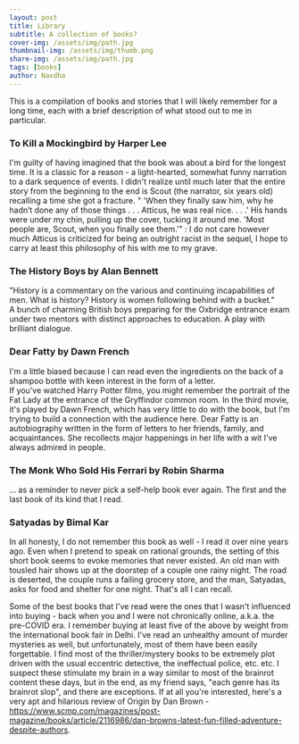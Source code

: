 ```yaml
---
layout: post
title: Library
subtitle: A collection of books?
cover-img: /assets/img/path.jpg
thumbnail-img: /assets/img/thumb.png
share-img: /assets/img/path.jpg
tags: [books]
author: Navdha
---
```

This is a compilation of books and stories that I will likely remember for a long time, each with a brief description of what stood out to me in particular. 

<div class="book-list">


  <div class="book-item my-4">
    <h3><strong>To Kill a Mockingbird</strong> by Harper Lee</h3>
    <p>I'm guilty of having imagined that the book was about a bird for the longest time. It is a classic for a reason - a light-hearted, somewhat funny narration to a dark sequence of events. I didn't realize until much later that the entire story from the beginning to the end is Scout (the narrator, six years old) recalling a time she got a fracture. " 'When they finally saw him, why he hadn’t done any of those things . . . Atticus, he was real nice. . . .' His hands were under my chin, pulling up the cover, tucking it around me. 'Most people are, Scout, when you finally see them.'" : I do not care however much Atticus is criticized for being an outright racist in the sequel, I hope to carry at least this philosophy of his with me to my grave.</p>
  </div>

  <div class="book-item my-4">
    <h3><strong>The History Boys</strong> by Alan Bennett</h3>
    <p>"History is a commentary on the various and continuing incapabilities of men. What is history? History is women following behind with a bucket."  
    <br>A bunch of charming British boys preparing for the Oxbridge entrance exam under two mentors with distinct approaches to education. A play with brilliant dialogue.</p>
  </div>

  <div class="book-item my-4">
    <h3><strong>Dear Fatty</strong> by Dawn French</h3>
    <p>I'm a little biased because I can read even the ingredients on the back of a shampoo bottle with keen interest in the form of a letter. 
    <br>If you've watched Harry Potter films, you might remember the portrait of the Fat Lady at the entrance of the Gryffindor common room. In the third movie, it's played by Dawn French, which has very little to do with the book, but I'm trying to build a connection with the audience here. Dear Fatty is an autobiography written in the form of letters to her friends, family, and acquaintances. She recollects major happenings in her life with a wit I've always admired in people.</p>
  </div>

  <div class="book-item my-4">
    <h3><strong>The Monk Who Sold His Ferrari</strong> by Robin Sharma</h3>
    <p>... as a reminder to never pick a self-help book ever again. The first and the last book of its kind that I read.</p>
  </div>

  <div class="book-item my-4">
    <h3><strong>Satyadas</strong> by Bimal Kar</h3>
    <p>In all honesty, I do not remember this book as well - I read it over nine years ago. Even when I pretend to speak on rational grounds, the setting of this short book seems to evoke memories that never existed. An old man with tousled hair shows up at the doorstep of a couple one rainy night. The road is deserted, the couple runs a failing grocery store, and the man, Satyadas, asks for food and shelter for one night. That's all I can recall.</p>
  </div>

</div>

Some of the best books that I've read were the ones that I wasn't influenced into buying - back when you and I were not chronically online, a.k.a. the pre-COVID era. I remember buying at least five of the above by weight from the international book fair in Delhi. I've read an unhealthy amount of murder mysteries as well, but unfortunately, most of them have been easily forgettable. I find most of the thriller/mystery books to be extremely plot driven with the usual eccentric detective, the ineffectual police, etc. etc. I suspect these stimulate my brain in a way similar to most of the brainrot content these days, but in the end, as my friend says, "each genre has its brainrot slop", and there are exceptions. If at all you're interested, here's a very apt and hilarious review of Origin by Dan Brown - https://www.scmp.com/magazines/post-magazine/books/article/2116986/dan-browns-latest-fun-filled-adventure-despite-authors. 

